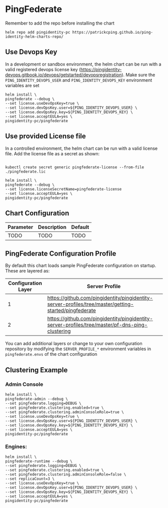 # PingFederate

Remember to add the repo before installing the chart
```shell
helm repo add pingidentity-pc https://patrickcping.github.io/ping-identity-helm-charts-repo/
```

## Use Devops Key
In a development or sandbox environment, the helm chart can be run with a valid registered devops license key (https://pingidentity-devops.gitbook.io/devops/getstarted/devopsregistration).  Make sure the `PING_IDENTITY_DEVOPS_USER` and `PING_IDENTITY_DEVOPS_KEY` environment variables are set

```shell
helm install \
pingfederate --debug \
--set license.useDevOpsKey=true \
--set license.devOpsKey.user=${PING_IDENTITY_DEVOPS_USER} \
--set license.devOpsKey.key=${PING_IDENTITY_DEVOPS_KEY} \
--set license.acceptEULA=yes \
pingidentity-pc/pingfederate
```

## Use provided License file
In a controlled environment, the helm chart can be run with a valid license file.  Add the license file as a secret as shown:
```shell

kubectl create secret generic pingfederate-license --from-file ./pingfederate.lic

helm install \
pingfederate --debug \
--set license.licenseSecretName=pingfederate-license
--set license.acceptEULA=yes \
pingidentity-pc/pingfederate
```

## Chart Configuration

| Parameter | Description | Default |
|--|--|--|
| TODO | TODO | TODO |


## PingFederate Configuration Profile

By default this chart loads sample PingFederate configuration on startup.  These are layered as:

| Configuration Layer | Server Profile |
|--|--|
| 1 | https://github.com/pingidentity/pingidentity-server-profiles/tree/master/getting-started/pingfederate |
| 2 | https://github.com/pingidentity/pingidentity-server-profiles/tree/master/pf-dns-ping-clustering |

You can add additional layers or change to your own configuration repository by modifying the `SERVER_PROFILE_*` environment variables in `pingfederate.envs` of the chart configuration

## Clustering Example

### Admin Console
```shell
helm install \
pingfederate-admin --debug \
--set pingfederate.logging=DEBUG \
--set pingfederate.clustering.enabled=true \
--set pingfederate.clustering.adminConsoleRole=true \
--set license.useDevOpsKey=true \
--set license.devOpsKey.user=${PING_IDENTITY_DEVOPS_USER} \
--set license.devOpsKey.key=${PING_IDENTITY_DEVOPS_KEY} \
--set license.acceptEULA=yes \
pingidentity-pc/pingfederate
```

### Engines:
```shell
helm install \
pingfederate-runtime --debug \
--set pingfederate.logging=DEBUG \
--set pingfederate.clustering.enabled=true \
--set pingfederate.clustering.adminConsoleRole=false \
--set replicaCount=3 \
--set license.useDevOpsKey=true \
--set license.devOpsKey.user=${PING_IDENTITY_DEVOPS_USER} \
--set license.devOpsKey.key=${PING_IDENTITY_DEVOPS_KEY} \
--set license.acceptEULA=yes \
pingidentity-pc/pingfederate
```
